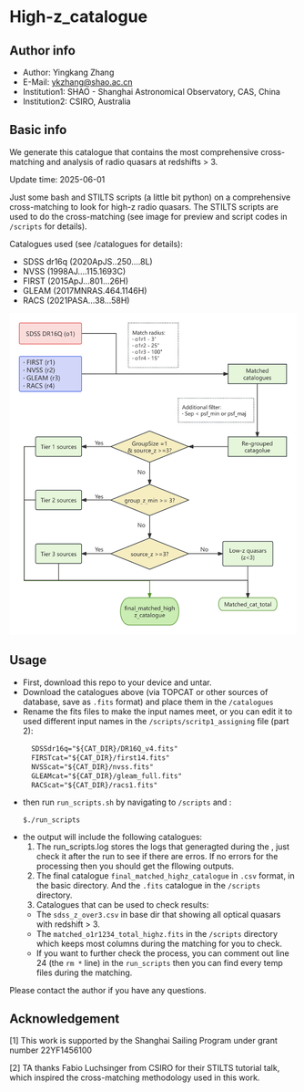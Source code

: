 # High-z_catalogue
## Author info
- Author: 	Yingkang Zhang
- E-Mail: 	ykzhang@shao.ac.cn
- Institution1:	SHAO - Shanghai Astronomical Observatory, CAS, China
- Institution2: CSIRO, Australia


## Basic info
We generate this catalogue that contains the most comprehensive cross-matching and analysis of radio quasars at redshifts > 3.

Update time: 2025-06-01

Just some bash and STILTS scripts (a little bit python) on a comprehensive cross-matching to look for high-z radio quasars.
The STILTS scripts are used to do the cross-matching (see image for preview and script codes in `/scripts` for details).

Catalogues used (see /catalogues for details): 
- SDSS dr16q (2020ApJS..250....8L)
- NVSS (1998AJ....115.1693C)
- FIRST (2015ApJ...801...26H)
- GLEAM (2017MNRAS.464.1146H)
- RACS (2021PASA...38...58H)

![Figure 1](./highz_flowchartv2.png)
## Usage
- First, download this repo to your device and untar.
- Download the catalogues above (via TOPCAT or other sources of database, save as `.fits` format) and place them in the `/catalogues`
- Rename the fits files to make the input names meet, or you can edit it to used different input names in the `/scripts/scritp1_assigning` file (part 2): 
  ```
    SDSSdr16q="${CAT_DIR}/DR16Q_v4.fits"
    FIRSTcat="${CAT_DIR}/first14.fits"
    NVSScat="${CAT_DIR}/nvss.fits"
    GLEAMcat="${CAT_DIR}/gleam_full.fits"
    RACScat="${CAT_DIR}/racs1.fits"
  ```
- then run `run_scripts.sh` by navigating to `/scripts` and :
    ```
    $./run_scripts
    ```
- the output will include the following catalogues:
  1. The run_scripts.log stores the logs that generagted during the , just check it after the run to see if there are erros. If no errors for the processing then you should get the fllowing outputs.
  2. The final catalogue `final_matched_highz_catalogue` in `.csv` format, in the basic directory. And the `.fits` catalogue in the `/scripts` directory.
  3. Catalogues that can be used to check results:
    - The `sdss_z_over3.csv` in base dir that showing all optical quasars with redshift > 3.
    - The `matched_o1r1234_total_highz.fits` in the `/scripts` directory which keeps most columns during the matching for you to check.
    - If you want to further check the process, you can comment out line 24 (the `rm *` line) in the `run_scripts` then you can find every temp files during the matching.

Please contact the author if you have any questions.


## Acknowledgement
  [1] This work is supported by the Shanghai Sailing Program under grant number 22YF1456100

  [2] TA thanks Fabio Luchsinger from CSIRO for their STILTS tutorial talk, which inspired the cross-matching methodology used in this work.
